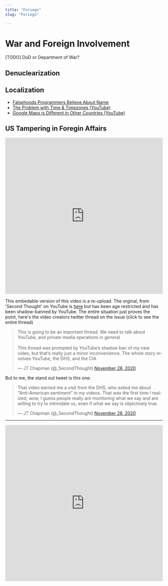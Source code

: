 ```yaml
---
title: "Foriegn"
slug: "Foriegn"

---
```


# War and Foreign Involvement

[TODO] DoD or Department of War?

## Denuclearization

## Localization

* [Falsehoods Programmers Believe About Name](https://shinesolutions.com/2018/01/08/falsehoods-programmers-believe-about-names-with-examples/)
* [The Problem with Time & Timezones (YouTube)](https://www.youtube.com/watch?v=-5wpm-gesOY)
* [Google Maps is Different in Other Countries (YouTube)](https://www.youtube.com/watch?v=q9ZMub2UrKU)

## US Tampering in Foregin Affairs

<iframe width="100%" height="500" src="https://www.youtube.com/embed/SDf_Zg6uonE" title="YouTube video player" frameborder="0" allow="accelerometer; autoplay; clipboard-write; encrypted-media; gyroscope; picture-in-picture" allowfullscreen></iframe>

This embedable version of this video is a re-upload. The orginal, from 'Second Thought' on YouTube is [here](https://www.youtube.com/watch?v=_2khAmMTAjI) but has been age restricted and has been shadow-banned by YouTube. The entire situation just proves the point, here's the video creators twitter thread on the issue (click to see the entire thread)

<blockquote class="twitter-tweet"><p lang="en" dir="ltr">This is going to be an important thread. We need to talk about YouTube, and private media operations in general<br><br>This thread was prompted by YouTube’s shadow ban of my new video, but that’s really just a minor inconvenience. The whole story involves YouTube, the DHS, and the CIA</p>&mdash; JT Chapman (@_SecondThought) <a href="https://twitter.com/_SecondThought/status/1332746158947635202?ref_src=twsrc%5Etfw">November 28, 2020</a></blockquote> <script async src="https://platform.twitter.com/widgets.js" charset="utf-8"></script>

But to me, the stand out tweet is this one:

<blockquote class="twitter-tweet"><p lang="en" dir="ltr">That video earned me a visit from the DHS, who asked me about &quot;Anti-American sentiment&quot; in my videos. That was the first time I realized, wow, I guess people really are monitoring what we say and are willing to try to intimidate us, even if what we say is objectively true.</p>&mdash; JT Chapman (@_SecondThought) <a href="https://twitter.com/_SecondThought/status/1332746172570677250?ref_src=twsrc%5Etfw">November 28, 2020</a></blockquote> <script async src="https://platform.twitter.com/widgets.js" charset="utf-8"></script>

---

<iframe width="100%" height="500" src="https://www.youtube.com/embed/D5YWb2CumY0" title="YouTube video player" frameborder="0" allow="accelerometer; autoplay; clipboard-write; encrypted-media; gyroscope; picture-in-picture" allowfullscreen></iframe>

